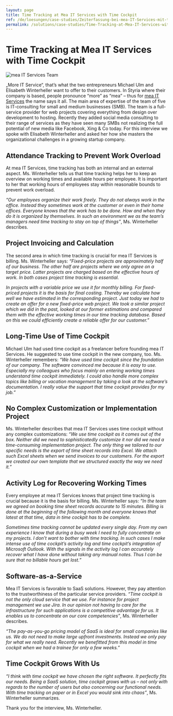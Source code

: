 ```yaml
---
layout: page
title: Time Tracking at Mea IT Services with Time Cockpit
ref: /de/loesungen/case-studies/Zeiterfassung-bei-mea-IT-Services-mit-time-cockpit/
permalink: /solutions/case-studies/Time-Tracking-at-Mea-IT-Services-with-Time-Cockpit/
---
```


<h1>Time Tracking at Mea IT Services with Time Cockpit</h1><p>
  <img src="{{site.baseurl}}/content/images/customer_solutions/case-studies/mea-it/mea-it-services-team.png" alt="mea IT Services Team" title="mea IT Services Team" />
</p><p>„More IT Service“, that’s what the two entrepreneurs Michael Ulm and Elisabeth Winterheller want to offer to their customers. In Styria where their company is based, people pronounce “more” as “mea” – thus for <a href="http://www.mea-it.com/" title="mea IT Services" target="_blank">mea IT Services</a> the name says it all. The main area of expertise of the team of five is IT-consulting for small and medium businesses (SMB). The team is a full-service provider for web projects covering everything from design over development to hosting. Recently they added social media consulting to their range of services as they have seen many SMBs not realizing the full potential of new media like Facebook, Xing &amp; Co today. For this interview we spoke with Elisabeth Winterheller and asked her how she masters the organizational challenges in a growing startup company.</p><h2>Attendance Tracking to Prevent Work Overload</h2><p>At mea IT Services, time tracking has both an internal and an external aspect. Ms. Winterheller tells us that time tracking helps her to keep an overview on working times and available hours per employee. It is important to her that working hours of employees stay within reasonable bounds to prevent work overload.</p><p>
  <em>“Our employees organize their work freely. They do not always work in the office. Instead they sometimes work at the customer or even in their home offices. Everyone knows that the work has to be done. How and when they do it is organized by themselves. In such an environment we as the team’s managers need time tracking to stay on top of things”</em>, Ms. Winterheller describes.</p><h2>Project Invoicing and Calculation</h2><p>The second area in which time tracking is crucial for mea IT Services is billing. Ms. Winterheller says: <em>“Fixed-price projects are approximately half of our business. The other half are projects where we only agree on a target price. Latter projects are charged based on the effective hours of work. In both cases project time tracking is essential.</em></p><p>
  <em>In projects with a variable price we use it for monthly billing. For fixed-priced projects it is the basis for final costing. Thereby we calculate how well we have estimated in the corresponding project. Just today we had to create an offer for a new fixed-price web project. We took a similar project which we did in the past, looked at our former estimations and compared them with the effective working times in our time tracking database. Based on this we could efficiently create a reliable offer for our customer.”</em>
</p><h2>Long-Time Use of Time Cockpit</h2><p>Michael Ulm had used time cockpit as a freelancer before founding mea IT Services. He suggested to use time cockpit in the new company, too. Ms. Winterheller remembers: <em>“We have used time cockpit since the foundation of our company. The software convinced me because it is easy to use. Especially my colleagues who focus mainly on entering working times understand time cockpit immediately. I could also handle more complex topics like billing or vacation management by taking a look at the software’s documentation. I really value the support that time cockpit provides for my job.”</em></p><h2>No Complex Customization or Implementation Project</h2><p>Ms. Winterheller describes that mea IT Services uses time cockpit without any complex customizations: <em>“We use time cockpit as it comes out of the box. Neither did we need to sophisticatedly customize it nor did we need a time-consuming implementation project. The only thing we tailored to our specific needs is the export of time sheet records into Excel. We attach such Excel sheets when we send invoices to our customers. For the export we created our own template that we structured exactly the way we need it.”</em></p><h2>Activity Log for Recovering Working Times</h2><p>Every employee at mea IT Services knows that project time tracking is crucial because it is the basis for billing. Ms. Winterheller says: <em>“In the team we agreed on booking time sheet records accurate to 15 minutes. Billing is done at the beginning of the following month and everyone knows that latest at that time, data in time cockpit has to be complete.</em></p><p>
  <em>Sometimes time tracking cannot be updated every single day. From my own experience I know that during a busy week I need to fully concentrate on my projects. I don’t want to bother with time tracking. In such cases I make intense use of time cockpit’s activity log and time cockpit’s integration of Microsoft Outlook. With the signals in the activity log I can accurately recover what I have done without taking any manual notes. Thus I can be sure that no billable hours get lost.”</em>
</p><h2>Software-as-a-Service</h2><p>Mea IT Services is favorable to SaaS solutions. However, they pay attention to the trustworthiness of the particular service providers. <em>“Time cockpit is not the only cloud service that we use. For instance for project management we use Jira. In our opinion not having to care for the infrastructure for such applications is a competitive advantage for us. It enables us to concentrate on our core competencies”</em>, Ms. Winterheller describes.</p><p>
  <em>“The pay-as-you-go pricing model of SaaS is ideal for small companies like us. We do not need to make large upfront investments. Instead we only pay for what we really need. Recently we benefitted from this model in time cockpit when we had a trainee for only a few weeks.”</em>
</p><h2>Time Cockpit Grows With Us</h2><p>
  <em>“I think with time cockpit we have chosen the right software. It perfectly fits our needs. Being a SaaS solution, time cockpit grows with us – not only with regards to the number of users but also concerning our functional needs. With time tracking on paper or in Excel you would sink into chaos”</em>, Ms. Winterheller summarizes.</p><p>Thank you for the interview, Ms. Winterheller.</p>
